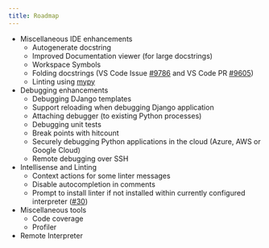 ```yaml
---
title: Roadmap
---
```


* Miscellaneous IDE enhancements
  + Autogenerate docstring
  + Improved Documentation viewer (for large docstrings)
  + Workspace Symbols 
  + Folding docstrings (VS Code Issue [#9786](https://github.com/Microsoft/vscode/issues/9786) and VS Code PR [#9605](https://github.com/Microsoft/vscode/pull/9605))
  + Linting using [mypy](https://github.com/python/mypy)
* Debugging enhancements  
  + Debugging DJango templates
  + Support reloading when debugging Django application
  + Attaching debugger (to existing Python processes)
  + Debugging unit tests
  + Break points with hitcount
  + Securely debugging Python applications in the cloud (Azure, AWS or Google Cloud)
  + Remote debugging over SSH
* Intellisense and Linting
  + Context actions for some linter messages
  + Disable autocompletion in comments
  + Prompt to install linter if not installed within currently configured interpreter ([#30](https://github.com/DonJayamanne/pythonVSCode/issues/30#issuecomment-240211811))
* Miscellaneous tools
  + Code coverage
  + Profiler
* Remote Interpreter 

